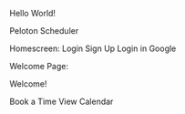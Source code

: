 Hello World!

Peloton Scheduler

Homescreen:
Login
Sign Up
Login in Google

Welcome Page:

Welcome!

Book a Time
View Calendar